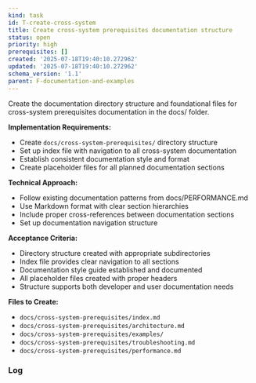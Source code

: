 ```yaml
---
kind: task
id: T-create-cross-system
title: Create cross-system prerequisites documentation structure
status: open
priority: high
prerequisites: []
created: '2025-07-18T19:40:10.272962'
updated: '2025-07-18T19:40:10.272962'
schema_version: '1.1'
parent: F-documentation-and-examples
---
```

Create the documentation directory structure and foundational files for cross-system prerequisites documentation in the docs/ folder.

**Implementation Requirements:**
- Create `docs/cross-system-prerequisites/` directory structure
- Set up index file with navigation to all cross-system documentation
- Establish consistent documentation style and format
- Create placeholder files for all planned documentation sections

**Technical Approach:**
- Follow existing documentation patterns from docs/PERFORMANCE.md
- Use Markdown format with clear section hierarchies
- Include proper cross-references between documentation sections
- Set up documentation navigation structure

**Acceptance Criteria:**
- Directory structure created with appropriate subdirectories
- Index file provides clear navigation to all sections
- Documentation style guide established and documented
- All placeholder files created with proper headers
- Structure supports both developer and user documentation needs

**Files to Create:**
- `docs/cross-system-prerequisites/index.md`
- `docs/cross-system-prerequisites/architecture.md`
- `docs/cross-system-prerequisites/examples/`
- `docs/cross-system-prerequisites/troubleshooting.md`
- `docs/cross-system-prerequisites/performance.md`

### Log

